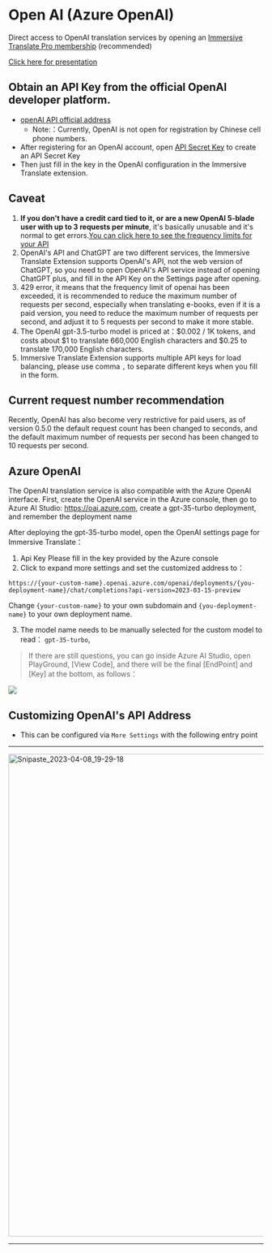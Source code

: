 # Open AI (Azure OpenAI)

Direct access to OpenAI translation services by opening an [Immersive Translate Pro membership](https://immersivetranslate.com/en/pricing/) (recommended)

[Click here for presentation](https://immersivetranslate.com/en/pricing/)

## Obtain an API Key from the official OpenAI developer platform.

- [openAI API official address](https://openai.com/api/)
  - Note:：Currently, OpenAI is not open for registration by Chinese cell phone numbers.
- After registering for an OpenAI account, open [API Secret Key](https://platform.openai.com/account/api-keys) to create an API Secret Key
- Then just fill in the key in the OpenAI configuration in the Immersive Translate extension.

## Caveat

1. **If you don't have a credit card tied to it, or are a new OpenAI 5-blade user with up to 3 requests per minute**, it's basically unusable and it's normal to get errors.[You can click here to see the frequency limits for your API](https://platform.openai.com/account/rate-limits)
2. OpenAI's API and ChatGPT are two different services, the Immersive Translate Extension supports OpenAI's API, not the web version of ChatGPT, so you need to open OpenAI's API service instead of opening ChatGPT plus, and fill in the API Key on the Settings page after opening.
3. 429 error, it means that the frequency limit of openai has been exceeded, it is recommended to reduce the maximum number of requests per second, especially when translating e-books, even if it is a paid version, you need to reduce the maximum number of requests per second, and adjust it to 5 requests per second to make it more stable.
4. The OpenAI gpt-3.5-turbo model is priced at：$0.002 / 1K tokens, and costs about $1 to translate 660,000 English characters and $0.25 to translate 170,000 English characters.
5. Immersive Translate Extension supports multiple API keys for load balancing, please use comma `,` to separate different keys when you fill in the form.

## Current request number recommendation

Recently, OpenAI has also become very restrictive for paid users, as of version 0.5.0 the default request count has been changed to seconds, and the default maximum number of requests per second has been changed to 10 requests per second.

## Azure OpenAI

The OpenAI translation service is also compatible with the Azure OpenAI interface. First, create the OpenAI service in the Azure console, then go to Azure AI Studio: https://oai.azure.com, create a gpt-35-turbo deployment, and remember the deployment name

After deploying the gpt-35-turbo model, open the OpenAI settings page for Immersive Translate：

1. Api Key Please fill in the key provided by the Azure console
2. Click to expand more settings and set the customized address to：

`https://{your-custom-name}.openai.azure.com/openai/deployments/{you-deployment-name}/chat/completions?api-version=2023-03-15-preview`

Change `{your-custom-name}` to your own subdomain and `{you-deployment-name}` to your own deployment name.

3. The model name needs to be manually selected for the custom model to read： `gpt-35-turbo`,

> If there are still questions, you can go inside Azure AI Studio, open PlayGround, [View Code], and there will be the final [EndPoint] and [Key] at the bottom, as follows：

![](/assets/docs/doc-assets/azure-openai-key.jpg)

## Customizing OpenAI's API Address

- This can be configured via `More Settings` with the following entry point

***

<img width="951" alt="Snipaste_2023-04-08_19-29-18" src="https://user-images.githubusercontent.com/5794691/230718739-ff661ce3-04af-4391-8efc-9a5a1c8374b0.png"/>

***
